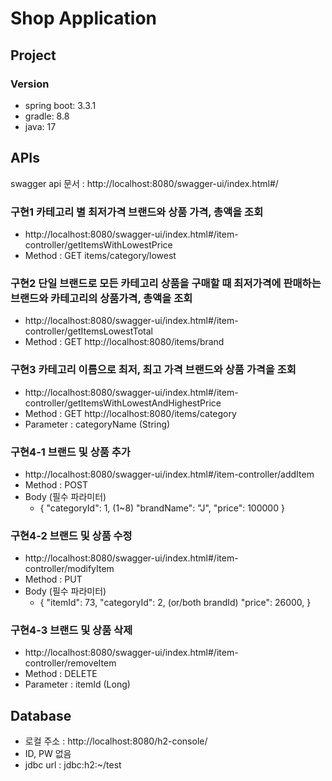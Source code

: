 # Shop Application
## Project
### Version
- spring boot: 3.3.1
- gradle: 8.8
- java: 17

## APIs
swagger api 문서 : http://localhost:8080/swagger-ui/index.html#/

### 구현1 카테고리 별 최저가격 브랜드와 상품 가격, 총액을 조회
- http://localhost:8080/swagger-ui/index.html#/item-controller/getItemsWithLowestPrice
- Method : GET items/category/lowest

### 구현2 단일 브랜드로 모든 카테고리 상품을 구매할 때 최저가격에 판매하는 브랜드와 카테고리의 상품가격, 총액을 조회
- http://localhost:8080/swagger-ui/index.html#/item-controller/getItemsLowestTotal
- Method : GET http://localhost:8080/items/brand

### 구현3 카테고리 이름으로 최저, 최고 가격 브랜드와 상품 가격을 조회
- http://localhost:8080/swagger-ui/index.html#/item-controller/getItemsWithLowestAndHighestPrice
- Method : GET http://localhost:8080/items/category
- Parameter : categoryName (String)

### 구현4-1 브랜드 및 상품 추가
- http://localhost:8080/swagger-ui/index.html#/item-controller/addItem
- Method : POST
- Body (필수 파라미터)
  - {
        "categoryId": 1, (1~8)
        "brandName": "J",
        "price": 100000
    }

### 구현4-2 브랜드 및 상품 수정
- http://localhost:8080/swagger-ui/index.html#/item-controller/modifyItem
- Method : PUT
- Body (필수 파라미터)
  - {
        "itemId": 73,
        "categoryId": 2, (or/both brandId)
        "price": 26000,
    }

### 구현4-3 브랜드 및 상품 삭제
- http://localhost:8080/swagger-ui/index.html#/item-controller/removeItem
- Method : DELETE
- Parameter : itemId (Long)

## Database
- 로컬 주소 : http://localhost:8080/h2-console/
- ID, PW 없음
- jdbc url : jdbc:h2:~/test